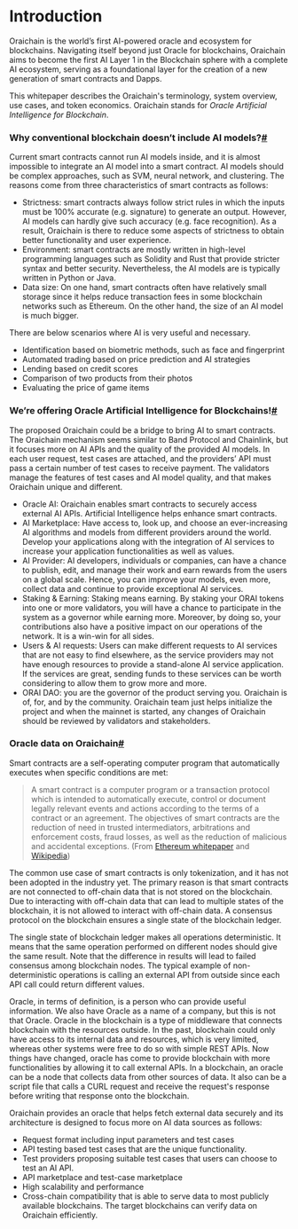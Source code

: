 # Introduction

Oraichain is the world’s first AI-powered oracle and ecosystem for blockchains. Navigating itself beyond just Oracle for blockchains, Oraichain aims to become the first AI Layer 1 in the Blockchain sphere with a complete AI ecosystem, serving as a foundational layer for the creation of a new generation of smart contracts and Dapps.

This whitepaper describes the Oraichain's terminology, system overview, use cases, and token economics. Oraichain stands for _Oracle Artificial Intelligence for Blockchain_.

### Why conventional blockchain doesn’t include AI models?[#](https://docs.orai.io/docs/WhitePaper/Introduction#why-conventional-blockchain-doesnt-include-ai-models)

Current smart contracts cannot run AI models inside, and it is almost impossible to integrate an AI model into a smart contract. AI models should be complex approaches, such as SVM, neural network, and clustering. The reasons come from three characteristics of smart contracts as follows:

* Strictness: smart contracts always follow strict rules in which the inputs must be 100% accurate (e.g. signature) to generate an output. However, AI models can hardly give such accuracy (e.g. face recognition). As a result, Oraichain is there to reduce some aspects of strictness to obtain better functionality and user experience.
* Environment: smart contracts are mostly written in high-level programming languages such as Solidity and Rust that provide stricter syntax and better security. Nevertheless, the AI models are is typically written in Python or Java.
* Data size: On one hand, smart contracts often have relatively small storage since it helps reduce transaction fees in some blockchain networks such as Ethereum. On the other hand, the size of an AI model is much bigger.

There are below scenarios where AI is very useful and necessary.

* Identification based on biometric methods, such as face and fingerprint
* Automated trading based on price prediction and AI strategies
* Lending based on credit scores
* Comparison of two products from their photos
* Evaluating the price of game items

### We’re offering Oracle Artificial Intelligence for Blockchains\![#](https://docs.orai.io/docs/WhitePaper/Introduction#were-offering-oracle-artificial-intelligence-for-blockchains)

The proposed Oraichain could be a bridge to bring AI to smart contracts. The Oraichain mechanism seems similar to Band Protocol and Chainlink, but it focuses more on AI APIs and the quality of the provided AI models. In each user request, test cases are attached, and the providers’ API must pass a certain number of test cases to receive payment. The validators manage the features of test cases and AI model quality, and that makes Oraichain unique and different.

* Oracle AI: Oraichain enables smart contracts to securely access external AI APIs. Artificial Intelligence helps enhance smart contracts.
* AI Marketplace: Have access to, look up, and choose an ever-increasing AI algorithms and models from different providers around the world. Develop your applications along with the integration of AI services to increase your application functionalities as well as values.
* AI Provider: AI developers, individuals or companies, can have a chance to publish, edit, and manage their work and earn rewards from the users on a global scale. Hence, you can improve your models, even more, collect data and continue to provide exceptional AI services.
* Staking & Earning: Staking means earning. By staking your ORAI tokens into one or more validators, you will have a chance to participate in the system as a governor while earning more. Moreover, by doing so, your contributions also have a positive impact on our operations of the network. It is a win-win for all sides.
* Users & AI requests: Users can make different requests to AI services that are not easy to find elsewhere, as the service providers may not have enough resources to provide a stand-alone AI service application. If the services are great, sending funds to these services can be worth considering to allow them to grow more and more.
* ORAI DAO: you are the governor of the product serving you. Oraichain is of, for, and by the community. Oraichain team just helps initialize the project and when the mainnet is started, any changes of Oraichain should be reviewed by validators and stakeholders.

### Oracle data on Oraichain[#](https://docs.orai.io/docs/WhitePaper/Introduction#oracle-data-on-oraichain)

Smart contracts are a self-operating computer program that automatically executes when specific conditions are met:

> A smart contract is a computer program or a transaction protocol which is intended to automatically execute, control or document legally relevant events and actions according to the terms of a contract or an agreement. The objectives of smart contracts are the reduction of need in trusted intermediators, arbitrations and enforcement costs, fraud losses, as well as the reduction of malicious and accidental exceptions. (From [Ethereum whitepaper](https://ethereum.org/en/whitepaper) and [Wikipedia](https://en.wikipedia.org/wiki/Smart\_contract))

The common use case of smart contracts is only tokenization, and it has not been adopted in the industry yet. The primary reason is that smart contracts are not connected to off-chain data that is not stored on the blockchain. Due to interacting with off-chain data that can lead to multiple states of the blockchain, it is not allowed to interact with off-chain data. A consensus protocol on the blockchain ensures a single state of the blockchain ledger.

The single state of blockchain ledger makes all operations deterministic. It means that the same operation performed on different nodes should give the same result. Note that the difference in results will lead to failed consensus among blockchain nodes. The typical example of non-deterministic operations is calling an external API from outside since each API call could return different values.

Oracle, in terms of definition, is a person who can provide useful information. We also have Oracle as a name of a company, but this is not that Oracle. Oracle in the blockchain is a type of middleware that connects blockchain with the resources outside. In the past, blockchain could only have access to its internal data and resources, which is very limited, whereas other systems were free to do so with simple REST APIs. Now things have changed, oracle has come to provide blockchain with more functionalities by allowing it to call external APIs. In a blockchain, an oracle can be a node that collects data from other sources of data. It also can be a script file that calls a CURL request and receive the request's response before writing that response onto the blockchain.

Oraichain provides an oracle that helps fetch external data securely and its architecture is designed to focus more on AI data sources as follows:

* Request format including input parameters and test cases
* API testing based test cases that are the unique functionality.
* Test providers proposing suitable test cases that users can choose to test an AI API.
* API marketplace and test-case marketplace
* High scalability and performance
* Cross-chain compatibility that is able to serve data to most publicly available blockchains. The target blockchains can verify data on Oraichain efficiently.
